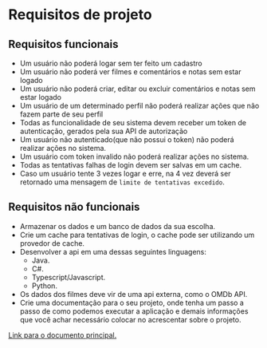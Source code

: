 # Requisitos de projeto

## Requisitos funcionais

- Um usuário não poderá logar sem ter feito um cadastro
- Um usuário não poderá ver filmes e comentários e notas sem estar logado
- Um usuário não poderá criar, editar ou excluir comentários e notas sem estar logado
- Um usuário de um determinado perfil não poderá realizar ações que não fazem parte de seu perfil
- Todas as funcionalidade de seu sistema devem receber um token de autenticação, gerados pela sua API de autorização
- Um usuário não autenticado(que não possui o token) não poderá realizar ações no sistema.
- Um usuário com token invalido não poderá realizar ações no sistema.
- Todas as tentativas falhas de login devem ser salvas em um cache.
- Caso um usuário tente 3 vezes logar e erre, na 4 vez deverá ser retornado uma mensagem de ```limite de tentativas excedido```.

## Requisitos não funcionais

- Armazenar os dados e um banco de dados da sua escolha.
- Crie um cache para tentativas de login, o cache pode ser utilizando um provedor de cache.
- Desenvolver a api em uma dessas seguintes linguagens:
  - Java.
  - C#.
  - Typescript/Javascript.
  - Python.
- Os dados dos filmes deve vir de uma api externa, como o OMDb API.
- Crie uma documentação para o seu projeto, onde tenha um passo a passo de como podemos executar a aplicação e demais informações que você achar necessário colocar no acrescentar sobre o projeto.

[Link para o documento principal.](./README.md)
